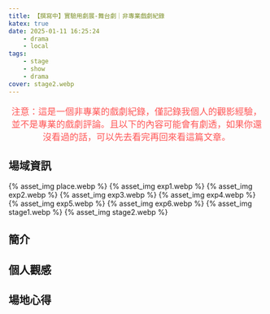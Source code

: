 ```yaml
---
title: 【撰寫中】實驗用劇展-舞台劇｜非專業戲劇紀錄
katex: true
date: 2025-01-11 16:25:24
    - drama
    - local
tags:
    - stage
    - show
    - drama
cover: stage2.webp
---
```


<p style="font-size:1.1rem;color:#f55;text-align:center">
注意：這是一個非專業的戲劇紀錄，僅記錄我個人的觀影經驗，並不是專業的戲劇評論。且以下的內容可能會有劇透，如果你還沒看過的話，可以先去看完再回來看這篇文章。</p>

## 場域資訊
{% asset_img  place.webp  %}
{% asset_img  exp1.webp  %}
{% asset_img  exp2.webp  %}
{% asset_img  exp3.webp  %}
{% asset_img  exp4.webp  %}
{% asset_img  exp5.webp  %}
{% asset_img  exp6.webp  %}
{% asset_img  stage1.webp  %}
{% asset_img  stage2.webp  %}

## 簡介

## 個人觀感

## 場地心得